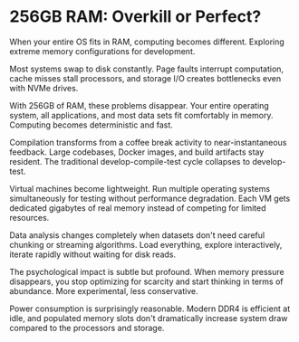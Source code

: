 # 256GB RAM: Overkill or Perfect?

When your entire OS fits in RAM, computing becomes different. Exploring extreme memory configurations for development.

Most systems swap to disk constantly. Page faults interrupt computation, cache misses stall processors, and storage I/O creates bottlenecks even with NVMe drives.

With 256GB of RAM, these problems disappear. Your entire operating system, all applications, and most data sets fit comfortably in memory. Computing becomes deterministic and fast.

Compilation transforms from a coffee break activity to near-instantaneous feedback. Large codebases, Docker images, and build artifacts stay resident. The traditional develop-compile-test cycle collapses to develop-test.

Virtual machines become lightweight. Run multiple operating systems simultaneously for testing without performance degradation. Each VM gets dedicated gigabytes of real memory instead of competing for limited resources.

Data analysis changes completely when datasets don't need careful chunking or streaming algorithms. Load everything, explore interactively, iterate rapidly without waiting for disk reads.

The psychological impact is subtle but profound. When memory pressure disappears, you stop optimizing for scarcity and start thinking in terms of abundance. More experimental, less conservative.

Power consumption is surprisingly reasonable. Modern DDR4 is efficient at idle, and populated memory slots don't dramatically increase system draw compared to the processors and storage.